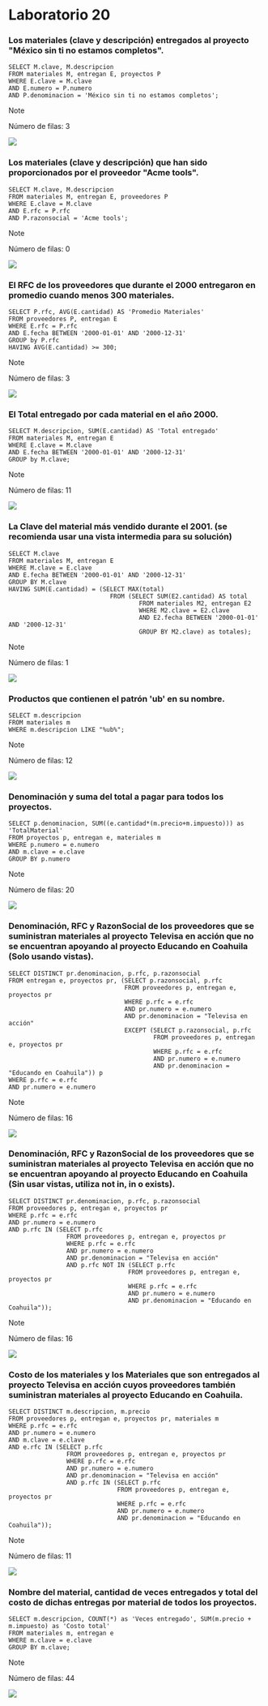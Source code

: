 # Laboratorio 20

### Los materiales (clave y descripción) entregados al proyecto "México sin ti no estamos completos".

```
SELECT M.clave, M.descripcion
FROM materiales M, entregan E, proyectos P
WHERE E.clave = M.clave
AND E.numero = P.numero
AND P.denominacion = 'México sin ti no estamos completos';
```

> [!NOTE]
> Número de filas: 3

![](./imgs/Q1.png)


### Los materiales (clave y descripción) que han sido proporcionados por el proveedor "Acme tools".

```
SELECT M.clave, M.descripcion
FROM materiales M, entregan E, proveedores P
WHERE E.clave = M.clave
AND E.rfc = P.rfc
AND P.razonsocial = 'Acme tools';
```

> [!NOTE]
> Número de filas: 0

![](./imgs/Q2.png)

### El RFC de los proveedores que durante el 2000 entregaron en promedio cuando menos 300 materiales.

```
SELECT P.rfc, AVG(E.cantidad) AS 'Promedio Materiales'
FROM proveedores P, entregan E
WHERE E.rfc = P.rfc
AND E.fecha BETWEEN '2000-01-01' AND '2000-12-31'
GROUP by P.rfc
HAVING AVG(E.cantidad) >= 300;
```

> [!NOTE]
> Número de filas: 3

![](./imgs/Q3.png)

### El Total entregado por cada material en el año 2000.

```
SELECT M.descripcion, SUM(E.cantidad) AS 'Total entregado'
FROM materiales M, entregan E
WHERE E.clave = M.clave
AND E.fecha BETWEEN '2000-01-01' AND '2000-12-31'
GROUP by M.clave;
```

> [!NOTE]
> Número de filas: 11

![](./imgs/Q4.png)

### La Clave del material más vendido durante el 2001. (se recomienda usar una vista intermedia para su solución)

```
SELECT M.clave
FROM materiales M, entregan E
WHERE M.clave = E.clave
AND E.fecha BETWEEN '2000-01-01' AND '2000-12-31'
GROUP BY M.clave
HAVING SUM(E.cantidad) = (SELECT MAX(total)
                            FROM (SELECT SUM(E2.cantidad) AS total
                                    FROM materiales M2, entregan E2
                                    WHERE M2.clave = E2.clave
                                    AND E2.fecha BETWEEN '2000-01-01' AND '2000-12-31'
                                    GROUP BY M2.clave) as totales);
```

> [!NOTE]
> Número de filas: 1

![](./imgs/Q5.png)

### Productos que contienen el patrón 'ub' en su nombre.

```
SELECT m.descripcion
FROM materiales m
WHERE m.descripcion LIKE "%ub%";
```

> [!NOTE]
> Número de filas: 12

![](./imgs/Q6.png)

### Denominación y suma del total a pagar para todos los proyectos.

```
SELECT p.denominacion, SUM((e.cantidad*(m.precio+m.impuesto))) as 'TotalMaterial'
FROM proyectos p, entregan e, materiales m
WHERE p.numero = e.numero
AND m.clave = e.clave
GROUP BY p.numero
```

> [!NOTE]
> Número de filas: 20

![](./imgs/Q7.png)

### Denominación, RFC y RazonSocial de los proveedores que se suministran materiales al proyecto Televisa en acción que no se encuentran apoyando al proyecto Educando en Coahuila (Solo usando vistas).

```
SELECT DISTINCT pr.denominacion, p.rfc, p.razonsocial
FROM entregan e, proyectos pr, (SELECT p.razonsocial, p.rfc
                                FROM proveedores p, entregan e, proyectos pr
                                WHERE p.rfc = e.rfc
                                AND pr.numero = e.numero
                                AND pr.denominacion = "Televisa en acción"
                                EXCEPT (SELECT p.razonsocial, p.rfc
                                        FROM proveedores p, entregan e, proyectos pr
                                        WHERE p.rfc = e.rfc
                                        AND pr.numero = e.numero
                                        AND pr.denominacion = "Educando en Coahuila")) p
WHERE p.rfc = e.rfc
AND pr.numero = e.numero 
```

> [!NOTE]
> Número de filas: 16

![](./imgs/Q8.png)

### Denominación, RFC y RazonSocial de los proveedores que se suministran materiales al proyecto Televisa en acción que no se encuentran apoyando al proyecto Educando en Coahuila (Sin usar vistas, utiliza not in, in o exists).

```
SELECT DISTINCT pr.denominacion, p.rfc, p.razonsocial
FROM proveedores p, entregan e, proyectos pr
WHERE p.rfc = e.rfc
AND pr.numero = e.numero
AND p.rfc IN (SELECT p.rfc
                FROM proveedores p, entregan e, proyectos pr
                WHERE p.rfc = e.rfc
                AND pr.numero = e.numero
                AND pr.denominacion = "Televisa en acción"
                AND p.rfc NOT IN (SELECT p.rfc
                                 FROM proveedores p, entregan e, proyectos pr
                                 WHERE p.rfc = e.rfc
                                 AND pr.numero = e.numero
                                 AND pr.denominacion = "Educando en Coahuila"));
```

> [!NOTE]
> Número de filas: 16

![](./imgs/Q9.png)

### Costo de los materiales y los Materiales que son entregados al proyecto Televisa en acción cuyos proveedores también suministran materiales al proyecto Educando en Coahuila.

```
SELECT DISTINCT m.descripcion, m.precio
FROM proveedores p, entregan e, proyectos pr, materiales m
WHERE p.rfc = e.rfc
AND pr.numero = e.numero
AND m.clave = e.clave
AND e.rfc IN (SELECT p.rfc
                FROM proveedores p, entregan e, proyectos pr
                WHERE p.rfc = e.rfc
                AND pr.numero = e.numero
                AND pr.denominacion = "Televisa en acción"
                AND p.rfc IN (SELECT p.rfc
                              FROM proveedores p, entregan e, proyectos pr
                              WHERE p.rfc = e.rfc
                              AND pr.numero = e.numero
                              AND pr.denominacion = "Educando en Coahuila"));
```

> [!NOTE]
> Número de filas: 11

![](./imgs/Q10.png)

### Nombre del material, cantidad de veces entregados y total del costo de dichas entregas por material de todos los proyectos. 

```
SELECT m.descripcion, COUNT(*) as 'Veces entregado', SUM(m.precio + m.impuesto) as 'Costo total'
FROM materiales m, entregan e
WHERE m.clave = e.clave
GROUP BY m.clave;
```

> [!NOTE]
> Número de filas: 44

![](./imgs/Q11.png)

